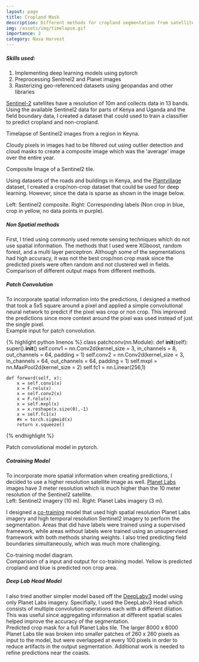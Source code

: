 ```yaml
---
layout: page
title: Cropland Mask
description: Different methods for cropland segmentation from satellite images.
img: /assets/img/timelapse.gif
importance: 2
category: Nasa Harvest
---
```


<h5 id="skills-used-">Skills used:</h5>
<ol>
<li>Implementing deep learning models using pytorch</li>
<li>Preprocessing Senitnel2 and Planet images</li>
<li>Rasterizing geo-referenced datasets using geopandas and other libraries</li>
</ol>

<a href="https://sentinel.esa.int/web/sentinel/missions/sentinel-2">Sentinel-2</a> satellites have a resolution of 10m and collects data in 13 bands. Using the available Sentinel2 data for parts of Kenya and Uganda and the field boundary data, I created a dataset that could used to train a classifier to predict cropland and non-cropland.
<div class="row justify-content-sm-center">
    <div class="row">
        <div class="col-sm mt-3 mt-md-0">
            <img class="img-fluid rounded z-depth-1" src="{{ '/assets/img/timelapse.gif' | relative_url }}" alt="" title="example image"/>
        </div>
    </div>
</div>
<div class="caption">
    Timelapse of Sentinel2 images from a region in Keyna.
</div>


Cloudy pixels in images had to be filtered out using outlier detection and cloud masks to create a composite image which was the 'average' image over the entire year.

<div class="row justify-content-sm-center">
    <div class="row">
        <div class="col-sm mt-3 mt-md-0">
            <img class="img-fluid rounded z-depth-1" src="{{ '/assets/img/composite.png' | relative_url }}" alt="" title="example image"/>
        </div>
    </div>
</div>
<div class="caption">
    Composite Image of a Sentinel2 tile.
</div>

Using datasets of the roads and buildings in Kenya, and the <a href="https://registry.mlhub.earth/10.34911/rdnt.u41j87/">Plantvillage</a> dataset, I created a crop/non-crop dataset that could be used for deep learning. However, since the data is sparse as shown in the image below.

<div class="row justify-content-sm-center">
    <div class="col">
        <img class="img-fluid rounded z-depth-1" src="{{ '/assets/img/zoomed_in_sat.png' | relative_url }}" alt="" title="example image"/>
    </div>
    <div class="col">
        <img class="img-fluid rounded z-depth-1" src="{{ '/assets/img/zoomed_in_raster.png' | relative_url }}" alt="" title="example image"/>
    </div>
</div>
<div class="caption">
    Left: Sentinel2 composite. Right: Corresponding labels (Non crop in blue, crop in yellow, no data points in purple).
</div>


<h5 id="nonspatial">Non Spatial methods</h5>
First, I tried using commonly used remote sensing techniques which do not use spatial information. The methods that I used were XGboost, random forest, and a multi layer perceptron. Although some of the segmentations had high accuracy, it was not the best crop/non crop mask since the predicted pixels were often random and not clustered well in fields.

<div class="row justify-content-sm-center">
    <div class="row">
        <div class="col-sm mt-3 mt-md-0">
            <img class="img-fluid rounded z-depth-1" src="{{ '/assets/img/non-spatial.png' | relative_url }}" alt="" title="example image"/>
        </div>
    </div>
</div>
<div class="caption">
    Comparison of different output maps from different methods.
</div>


<h5 id="patchconv">Patch Convolution</h5>
To incorporate spatial information into the predictions, I designed a method that took a 5x5 square around a pixel and applied a simple convolutional neural network to predict if the pixel was crop or non crop. This improved the predictions since more context around the pixel was used instead of just the single pixel.

<div class="row justify-content-sm-center">
    <div class="row">
        <div class="col-sm mt-3 mt-md-0">
            <img class="img-fluid rounded z-depth-1" src="{{ '/assets/img/patchconv-data.png' | relative_url }}" alt="" title="example image"/>
        </div>
    </div>
</div>
<div class="caption">
    Example input for patch convolution.
</div>

{% highlight python linenos %}
class patchconv(nn.Module):
    def __init__(self):
        super().__init__()
        self.conv1 = nn.Conv2d(kernel_size = 3, in_channels = 8, out_channels = 64, padding = 1)
        self.conv2 = nn.Conv2d(kernel_size = 3, in_channels = 64, out_channels = 64, padding = 1)
        self.mxpl = nn.MaxPool2d(kernel_size = 2)
        self.fc1 = nn.Linear(256,1)

    def forward(self, x):
        x = self.conv1(x)
        x = F.relu(x)
        x = self.conv2(x)
        x = F.relu(x)
        x = self.mxpl(x)
        x = x.reshape(x.size(0),-1)
        x = self.fc1(x)
        #x = torch.sigmoid(x)
        return x.squeeze()
{% endhighlight %}
<div class="caption">
    Patch convolutional model in pytorch.
</div>



<h5 id="Cotraining Model">Cotraining Model</h5>
To incorporate more spatial information when creating predictions, I decided to use a higher resolution satellite image as well. <a href="https://www.planet.com/products/planet-imagery/">Planet Labs</a> images have 3 meter resolution which is much higher than the 10 meter resolution of the Sentinel2 satellite.

<div class="row justify-content-sm-center">
    <div class="col">
        <img class="img-fluid rounded z-depth-1" src="{{ '/assets/img/sentinel.png' | relative_url }}" alt="" title="example image"/>
    </div>
    <div class="col">
        <img class="img-fluid rounded z-depth-1" src="{{ '/assets/img/planet.png' | relative_url }}" alt="" title="example image"/>
    </div>
</div>
<div class="caption">
    Left: Sentinel2 imagery (10 m). Right: Planet Labs imagery (3 m).
</div>

I designed a <a href="https://en.wikipedia.org/wiki/Co-training#:~:text=Co%2Dtraining%20is%20a%20machine,and%20Tom%20Mitchell%20in%201998.">co-training</a> model that used high spatial resolution Planet Labs imagery and high temporal resolution Sentinel2 imagery to perform the segmentation. Areas that did have labels were trained using a supervised framework, while areas without labels were trained using an unsupervised framework with both methods sharing weights. I also tried predicting field boundaries simultaneously, which was much more challenging.

<div class="row justify-content-sm-center">
    <div class="row">
        <div class="col-sm mt-3 mt-md-0">
            <img class="img-fluid rounded z-depth-1" src="{{ '/assets/img/cotraining-diagram.png' | relative_url }}" alt="" title="example image"/>
        </div>
    </div>
</div>
<div class="caption">
    Co-training model diagram.
</div>


<div class="row justify-content-sm-center">
    <div class="col">
        <img class="img-fluid rounded z-depth-1" src="{{ '/assets/img/sat.png' | relative_url }}" alt="" title="example image"/>
    </div>
    <div class="col">
        <img class="img-fluid rounded z-depth-1" src="{{ '/assets/img/output.png' | relative_url }}" alt="" title="example image"/>
    </div>
</div>
<div class="caption">
    Comparision of a input and output for co-training model. Yellow is predicted cropland and blue is predicted non crop area.
</div>

<h5 id="dlh">Deep Lab Head Model</h5>
I also tried another simpler model based off the <a href="https://arxiv.org/abs/1706.05587">DeepLabv3</a> model using only Planet Labs imagery. Specifially, I used the DeepLabv3 Head which consists of multiple convolution operations each with a different dilation. This was useful since aggregating information at different spatial scales helped improve the accuracy of the segmentation.  

<div class="row justify-content-sm-center">
    <div class="row">
        <div class="col-sm mt-3 mt-md-0">
            <img class="img-fluid rounded z-depth-1" src="{{ '/assets/img/tiff.png' | relative_url }}" alt="" title="example image"/>
        </div>
    </div>
</div>
<div class="caption">
    Predicted crop mask for a full Planet Labs tile. The larger 8000 x 8000 Planet Labs tile was broken into smaller patches of 260 x 260 pixels as input to the model, but were overlapped at every 100 pixels in order to reduce artifacts in the output segmentation. Additional work is needed to refine predictions near the coasts.
</div>
